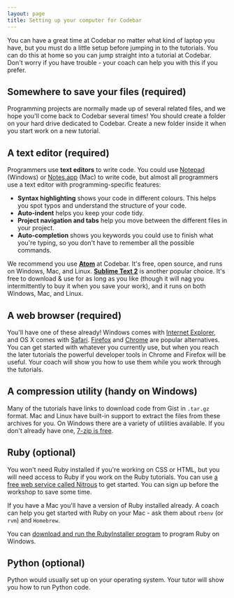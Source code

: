 ```yaml
---
layout: page
title: Setting up your computer for Codebar
---
```


You can have a great time at Codebar no matter what kind of laptop you have, but you must do a little setup before jumping in to the tutorials. You can do this at home so you can jump straight into a tutorial at Codebar. Don't worry if you have trouble - your coach can help you with this if you prefer.


## Somewhere to save your files (required)

Programming projects are normally made up of several related files, and we hope you'll come back to Codebar several times! You should create a folder on your hard drive dedicated to Codebar. Create a new folder inside it when you start work on a new tutorial.


## A text editor (required)

Programmers use **text editors** to write code. You could use [Notepad](https://en.wikipedia.org/wiki/Notepad_%28software%29) (Windows) or [Notes.app](https://en.wikipedia.org/wiki/Notes_%28application%29) (Mac) to write code, but almost all programmers use a text editor with programming-specific features:

- **Syntax highlighting** shows your code in different colours. This helps you spot typos and understand the structure of your code.
- **Auto-indent** helps you keep your code tidy.
- **Project navigation and tabs** help you move between the different files in your project.
- **Auto-completion** shows you keywords you could use to finish what you're typing, so you don't have to remember all the possible commands.

We recommend you use **[Atom](https://atom.io/)** at Codebar. It's free, open source, and runs on Windows, Mac, and Linux. **[Sublime Text 2](http://www.sublimetext.com/)** is another popular choice. It's free to download & use for as long as you like (though it will nag you intermittently to buy it when you save your work), and it runs on both Windows, Mac, and Linux.


## A web browser (required)

You'll have one of these already! Windows comes with [Internet Explorer](http://windows.microsoft.com/en-us/internet-explorer/), and OS X comes with [Safari](https://www.apple.com/uk/safari/). [Firefox](https://www.mozilla.org/en-US/firefox/) and [Chrome](https://www.google.com/chrome/) are popular alternatives. You can get started with whatever you currently use, but when you reach the later tutorials the powerful developer tools in Chrome and Firefox will be useful. Your coach will show you how to use them while you work through the tutorials.

## A compression utility (handy on Windows)

Many of the tutorials have links to download code from Gist in `.tar.gz` format. Mac and Linux have built-in support to extract the files from these archives for you. On Windows there are a variety of utilities available. If you don't already have one, [7-zip is free](http://www.7-zip.org/).

## Ruby (optional)

You won't need Ruby installed if you're working on CSS or HTML, but you will need access to Ruby if you work on the Ruby tutorials. You can use [a free web service called Nitrous](https://www.nitrous.io/) to get started. You can sign up before the workshop to save some time.

If you have a Mac you'll have a version of Ruby installed already. A coach can help you get started with Ruby on your Mac - ask them about `rbenv` (or `rvm`) and `Homebrew`.

You can [download and run the RubyInstaller program](http://rubyinstaller.org/) to program Ruby on Windows.


## Python (optional)

Python would usually set up on your operating system. Your tutor will show you how to run Python code.
